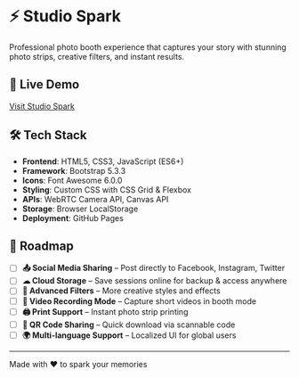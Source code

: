 # ⚡ Studio Spark

Professional photo booth experience that captures your story with stunning photo strips, creative filters, and instant results.

## 🚀 Live Demo

[Visit Studio Spark](https://vlarsanity.github.io/studio-spark/)

## 🛠️ Tech Stack

- **Frontend**: HTML5, CSS3, JavaScript (ES6+)
- **Framework**: Bootstrap 5.3.3
- **Icons**: Font Awesome 6.0.0
- **Styling**: Custom CSS with CSS Grid & Flexbox
- **APIs**: WebRTC Camera API, Canvas API
- **Storage**: Browser LocalStorage
- **Deployment**: GitHub Pages

## 🎯 Roadmap

- [ ] **📤 Social Media Sharing** – Post directly to Facebook, Instagram, Twitter
- [ ] **☁ Cloud Storage** – Save sessions online for backup & access anywhere
- [ ] **🎨 Advanced Filters** – More creative styles and effects
- [ ] **🎥 Video Recording Mode** – Capture short videos in booth mode
- [ ] **🖨 Print Support** – Instant photo strip printing
- [ ] **🔗 QR Code Sharing** – Quick download via scannable code
- [ ] **🌍 Multi-language Support** – Localized UI for global users

---

Made with ❤️ to spark your memories
